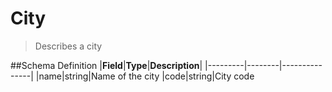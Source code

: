# City

> Describes a city

##Schema Definition |**Field**|**Type**|**Description**|
|---------|--------|---------------| |name|string|Name of the city
|code|string|City code
